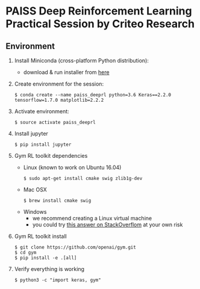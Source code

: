 # PAISS Deep Reinforcement Learning Practical Session by Criteo Research

## Environment

1. Install Miniconda (cross-platform Python distribution): 
    - download & run installer from [here](https://conda.io/miniconda.html)
1. Create environment for the session:
    ```
    $ conda create --name paiss_deeprl python=3.6 Keras==2.2.0 tensorflow=1.7.0 matplotlib=2.2.2
    ```
1. Activate environment:
    ```
    $ source activate paiss_deeprl
    ```
1. Install jupyter
    ```
    $ pip install jupyter
    ```
1. Gym RL toolkit dependencies
    - Linux (known to work on Ubuntu 16.04)
        ```
        $ sudo apt-get install cmake swig zlib1g-dev
        ```
    - Mac OSX
        ```
        $ brew install cmake swig
        ```
    - Windows
        - we recommend creating a Linux virtual machine
        - you could try [this answer on StackOverflom](https://stackoverflow.com/questions/42605769/openai-gym-atari-on-windows) at your own risk
        
1. Gym RL toolkit install
    ```
    $ git clone https://github.com/openai/gym.git
    $ cd gym
    $ pip install -e .[all]
    ```
1. Verify everything is working
    ```
    $ python3 -c "import keras, gym"
    ```
